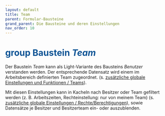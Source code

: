 ```yaml
---
layout: default
title: Team
parent: Formular-Bausteine
grand_parent: Die Bausteine und deren Einstellungen
nav_order: 10
---
```


# <span style="color:#0b5394"><span class="material-icons">group</span> **Baustein *Team***</span>

Der Baustein *Team* kann als Light-Variante des Bausteins *Benutzer* verstanden werden. Der entsprechende Datensatz wird einem im
Arbeitsbereich definierten Team zugeordnet. (s. [zusätzliche globale Einstellungen und Funktionen / Teams](/docs/global-settings-and-functions.html#teams)).  

Mit diesen Einstellungen kann in Kacheln nach Besitzer oder Team gefiltert werden (z. B. Arbeitszeiten,
Rechteinstellung: nur von meinem Team) (s. [zusätzliche globale Einstellungen / Rechte/Berechtigungen](/docs/global-settings-and-functions.html#rechte--berechtigungen)), sowie Datensätze je Besitzer und Besitzerteam ein- oder auszublenden.
